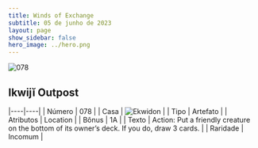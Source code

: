 ```yaml
---
title: Winds of Exchange
subtitle: 05 de junho de 2023
layout: page
show_sidebar: false
hero_image: ../hero.png
---
```


![078](https://mastervault-storage-prod.s3.amazonaws.com/media/card_front/en/600_078_df869e3813d4_en.png)


## Ikwijĭ Outpost

|----|----|
| Número | 078 |
| Casa | ![Ekwidon](https://archonarcana.com/images/thumb/3/31/Ekwidon.png/25px-Ekwidon.png "Ekwidon") |
| Tipo | Artefato |
| Atributos | Location |
| Bônus | 1A |
| Texto | Action: Put a friendly creature on the bottom of its owner’s deck. If you do, draw 3 cards. |
| Raridade | Incomum |

